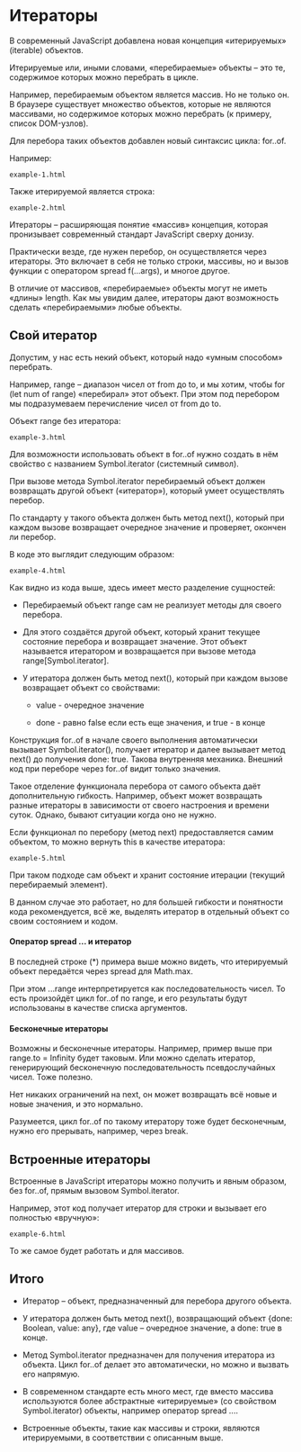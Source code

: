 # Итераторы

В современный JavaScript добавлена новая концепция «итерируемых» (iterable) объектов.

Итерируемые или, иными словами, «перебираемые» объекты – это те, содержимое которых можно перебрать в цикле.

Например, перебираемым объектом является массив. Но не только он. В браузере существует множество объектов, которые не являются массивами, но содержимое которых можно перебрать (к примеру, список DOM-узлов).

Для перебора таких объектов добавлен новый синтаксис цикла: for..of.

Например:

`example-1.html`

Также итерируемой является строка:

`example-2.html`

Итераторы – расширяющая понятие «массив» концепция, которая пронизывает современный стандарт JavaScript сверху донизу.

Практически везде, где нужен перебор, он осуществляется через итераторы. Это включает в себя не только строки, массивы, но и вызов функции с оператором spread f(...args), и многое другое.

В отличие от массивов, «перебираемые» объекты могут не иметь «длины» length. Как мы увидим далее, итераторы дают возможность сделать «перебираемыми» любые объекты.

## Свой итератор

Допустим, у нас есть некий объект, который надо «умным способом» перебрать.

Например, range – диапазон чисел от from до to, и мы хотим, чтобы for (let num of range) «перебирал» этот объект. При этом под перебором мы подразумеваем перечисление чисел от from до to.

Объект range без итератора:

`example-3.html`

Для возможности использовать объект в for..of нужно создать в нём свойство с названием Symbol.iterator (системный символ).

При вызове метода Symbol.iterator перебираемый объект должен возвращать другой объект («итератор»), который умеет осуществлять перебор.

По стандарту у такого объекта должен быть метод next(), который при каждом вызове возвращает очередное значение и проверяет, окончен ли перебор.

В коде это выглядит следующим образом:

`example-4.html`

Как видно из кода выше, здесь имеет место разделение сущностей:

* Перебираемый объект range сам не реализует методы для своего перебора.

* Для этого создаётся другой объект, который хранит текущее состояние перебора и возвращает значение. Этот объект называется итератором и возвращается при вызове метода range[Symbol.iterator].

* У итератора должен быть метод next(), который при каждом вызове возвращает объект со свойствами:

    * value - очередное значение
  
    * done - равно false если есть еще значения, и true - в конце

Конструкция for..of в начале своего выполнения автоматически вызывает Symbol.iterator(), получает итератор и далее вызывает метод next() до получения done: true. Такова внутренняя механика. Внешний код при переборе через for..of видит только значения.

Такое отделение функционала перебора от самого объекта даёт дополнительную гибкость. Например, объект может возвращать разные итераторы в зависимости от своего настроения и времени суток. Однако, бывают ситуации когда оно не нужно.

Если функционал по перебору (метод next) предоставляется самим объектом, то можно вернуть this в качестве итератора:

`example-5.html`

При таком подходе сам объект и хранит состояние итерации (текущий перебираемый элемент).

В данном случае это работает, но для большей гибкости и понятности кода рекомендуется, всё же, выделять итератор в отдельный объект со своим состоянием и кодом.

#### Оператор spread ... и итератор

В последней строке (*) примера выше можно видеть, что итерируемый объект передаётся через spread для Math.max.

При этом ...range интерпретируется как последовательность чисел. То есть произойдёт цикл for..of по range, и его результаты будут использованы в качестве списка аргументов.

#### Бесконечные итераторы

Возможны и бесконечные итераторы. Например, пример выше при range.to = Infinity будет таковым. Или можно сделать итератор, генерирующий бесконечную последовательность псевдослучайных чисел. Тоже полезно.

Нет никаких ограничений на next, он может возвращать всё новые и новые значения, и это нормально.

Разумеется, цикл for..of по такому итератору тоже будет бесконечным, нужно его прерывать, например, через break.

## Встроенные итераторы

Встроенные в JavaScript итераторы можно получить и явным образом, без for..of, прямым вызовом Symbol.iterator.

Например, этот код получает итератор для строки и вызывает его полностью «вручную»:

`example-6.html`

То же самое будет работать и для массивов.

## Итого

* Итератор – объект, предназначенный для перебора другого объекта.

* У итератора должен быть метод next(), возвращающий объект {done: Boolean, value: any}, где value – очередное значение, а done: true в конце.

* Метод Symbol.iterator предназначен для получения итератора из объекта. Цикл for..of делает это автоматически, но можно и вызвать его напрямую.

* В современном стандарте есть много мест, где вместо массива используются более абстрактные «итерируемые» (со свойством Symbol.iterator) объекты, например оператор spread ....

* Встроенные объекты, такие как массивы и строки, являются итерируемыми, в соответствии с описанным выше.